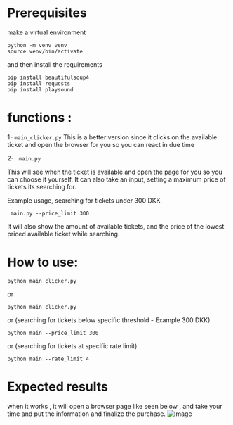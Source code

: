 # Prerequisites

make a virtual environment 

```
python -m venv venv
source venv/bin/activate
```

and then install the requirements 

```
pip install beautifulsoup4
pip install requests
pip install playsound

```


# functions :

1- ```main_clicker.py```
This is a better version since it clicks on the available ticket and open the browser for you so you can react in due time

2- ``` main.py```

This will see when the ticket is available and open the page for you so you can choose it yourself. It can also take an input, setting a maximum price of tickets its searching for.

Example usage, searching for tickets under 300 DKK

``` main.py --price_limit 300```

It will also show the amount of available tickets, and the price of the lowest priced available ticket while searching.


# How to use:
```
python main_clicker.py
```
or
```
python main_clicker.py
```
or (searching for tickets below specific threshold - Example 300 DKK)
```
python main --price_limit 300
```
or (searching for tickets at specific rate limit)
```
python main --rate_limit 4
```

# Expected results
when it works , it will open a browser page like seen below , and take your time and put the information and finalize the purchase. 
![image](https://github.com/user-attachments/assets/fb2ea57c-9b6e-429f-9e08-b9952221c29d)

